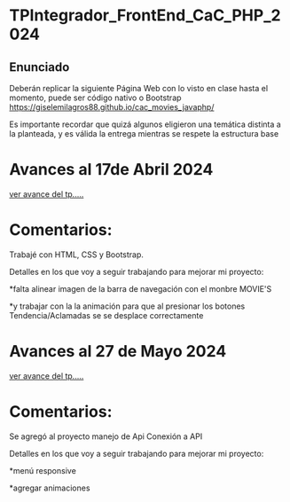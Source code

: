 # TPIntegrador_FrontEnd_CaC_PHP_2024
## Enunciado
Deberán replicar la siguiente Página Web con lo visto en clase hasta el momento, puede ser código nativo o Bootstrap https://giselemilagros88.github.io/cac_movies_javaphp/

Es importante recordar que quizá algunos eligieron una temática distinta a la planteada, y es válida la entrega mientras se respete la estructura base

# Avances al 17de Abril 2024
[ver avance del tp.....](https://lba2244.github.io/TPIntegrador_FrontEnd_CaC_PHP_2024/)

# Comentarios:
Trabajé con HTML, CSS y Bootstrap.

Detalles en los que voy a seguir trabajando para mejorar mi proyecto:

*falta alinear imagen de la barra de navegación con el monbre MOVIE'S

*y trabajar con la la animación para que al presionar los botones Tendencia/Aclamadas se se desplace correctamente
# Avances al 27 de Mayo 2024
[ver avance del tp.....](https://lba2244.github.io/TPIntegrador_FrontEnd_CaC_PHP_2024/)

# Comentarios:
Se agregó al proyecto manejo de Api Conexión a API

Detalles en los que voy a seguir trabajando para mejorar mi proyecto:

*menú responsive 

*agregar animaciones







